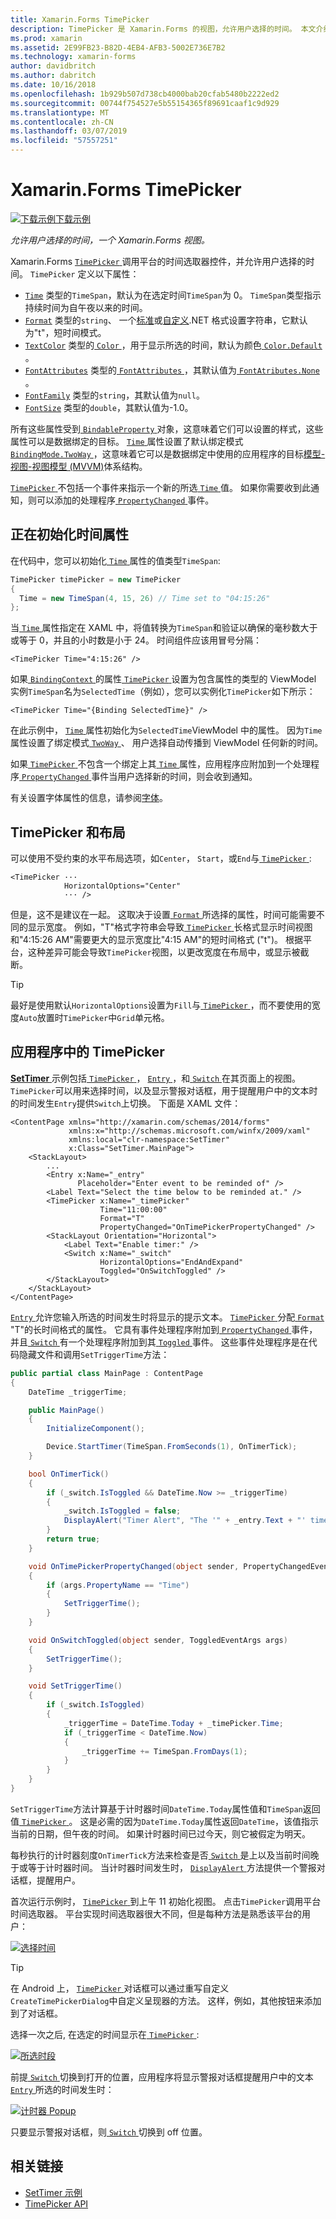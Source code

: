 ```yaml
---
title: Xamarin.Forms TimePicker
description: TimePicker 是 Xamarin.Forms 的视图，允许用户选择的时间。 本文介绍如何使用 Xamarin.Forms 应用程序中的 TimePicker。
ms.prod: xamarin
ms.assetid: 2E99FB23-B82D-4EB4-AFB3-5002E736E7B2
ms.technology: xamarin-forms
author: davidbritch
ms.author: dabritch
ms.date: 10/16/2018
ms.openlocfilehash: 1b929b507d738cb4000bab20cfab5480b2222ed2
ms.sourcegitcommit: 00744f754527e5b55154365f89691caaf1c9d929
ms.translationtype: MT
ms.contentlocale: zh-CN
ms.lasthandoff: 03/07/2019
ms.locfileid: "57557251"
---
```

# <a name="xamarinforms-timepicker"></a>Xamarin.Forms TimePicker

[![下载示例](~/media/shared/download.png)下载示例](https://developer.xamarin.com/samples/xamarin-forms/UserInterface/TimePicker/)

_允许用户选择的时间，一个 Xamarin.Forms 视图。_

Xamarin.Forms [ `TimePicker` ](xref:Xamarin.Forms.TimePicker)调用平台的时间选取器控件，并允许用户选择的时间。 `TimePicker` 定义以下属性：

- [`Time`](xref:Xamarin.Forms.TimePicker.Time) 类型的`TimeSpan`，默认为在选定时间`TimeSpan`为 0。 `TimeSpan`类型指示持续时间为自午夜以来的时间。
- [`Format`](xref:Xamarin.Forms.TimePicker.Format) 类型的`string`、 一个[标准](/dotnet/standard/base-types/standard-date-and-time-format-strings/)或[自定义](/dotnet/standard/base-types/custom-date-and-time-format-strings/).NET 格式设置字符串，它默认为"t"，短时间模式。
- [`TextColor`](xref:Xamarin.Forms.TimePicker.TextColor) 类型的[ `Color` ](xref:Xamarin.Forms.Color)，用于显示所选的时间，默认为颜色[ `Color.Default` ](xref:Xamarin.Forms.Color.Default)。
- [`FontAttributes`](xref:Xamarin.Forms.TimePicker.FontAttributes) 类型的[ `FontAttributes` ](xref:Xamarin.Forms.FontAttributes)，其默认值为[ `FontAtributes.None` ](xref:Xamarin.Forms.FontAttributes.None)。
- [`FontFamily`](xref:Xamarin.Forms.TimePicker.FontFamily) 类型的`string`，其默认值为`null`。
- [`FontSize`](xref:Xamarin.Forms.TimePicker.FontSize) 类型的`double`，其默认值为-1.0。

所有这些属性受到[ `BindableProperty` ](xref:Xamarin.Forms.BindableProperty)对象，这意味着它们可以设置的样式，这些属性可以是数据绑定的目标。 [ `Time` ](xref:Xamarin.Forms.TimePicker.Time)属性设置了默认绑定模式[ `BindingMode.TwoWay` ](xref:Xamarin.Forms.BindingMode.TwoWay)，这意味着它可以是数据绑定中使用的应用程序的目标[模型-视图-视图模型 (MVVM)](~/xamarin-forms/enterprise-application-patterns/mvvm.md)体系结构。

[ `TimePicker` ](xref:Xamarin.Forms.TimePicker)不包括一个事件来指示一个新的所选[ `Time` ](xref:Xamarin.Forms.TimePicker.Time)值。 如果你需要收到此通知，则可以添加的处理程序[ `PropertyChanged` ](xref:Xamarin.Forms.BindableObject.PropertyChanged)事件。

## <a name="initializing-the-time-property"></a>正在初始化时间属性

在代码中，您可以初始化[ `Time` ](xref:Xamarin.Forms.TimePicker.Time)属性的值类型`TimeSpan`:

```csharp
TimePicker timePicker = new TimePicker
{
  Time = new TimeSpan(4, 15, 26) // Time set to "04:15:26"
};
```

当[ `Time` ](xref:Xamarin.Forms.TimePicker.Time)属性指定在 XAML 中，将值转换为`TimeSpan`和验证以确保的毫秒数大于或等于 0，并且的小时数是小于 24。 时间组件应该用冒号分隔：

```xaml
<TimePicker Time="4:15:26" />
```

如果[ `BindingContext` ](xref:Xamarin.Forms.BindableObject.BindingContext)的属性[ `TimePicker` ](xref:Xamarin.Forms.TimePicker)设置为包含属性的类型的 ViewModel 实例`TimeSpan`名为`SelectedTime`（例如），您可以实例化`TimePicker`如下所示：

```xaml
<TimePicker Time="{Binding SelectedTime}" />
```

在此示例中， [ `Time` ](xref:Xamarin.Forms.TimePicker.Time)属性初始化为`SelectedTime`ViewModel 中的属性。 因为`Time`属性设置了绑定模式[ `TwoWay` ](xref:Xamarin.Forms.BindingMode.TwoWay)、 用户选择自动传播到 ViewModel 任何新的时间。

如果[ `TimePicker` ](xref:Xamarin.Forms.TimePicker)不包含一个绑定上其[ `Time` ](xref:Xamarin.Forms.TimePicker.Time)属性，应用程序应附加到一个处理程序[ `PropertyChanged` ](xref:Xamarin.Forms.BindableObject.PropertyChanged)事件当用户选择新的时间，则会收到通知。

有关设置字体属性的信息，请参阅[字体](~/xamarin-forms/user-interface/text/fonts.md)。

## <a name="timepicker-and-layout"></a>TimePicker 和布局

可以使用不受约束的水平布局选项，如`Center`， `Start`，或`End`与[ `TimePicker` ](xref:Xamarin.Forms.TimePicker):

```xaml
<TimePicker ···
            HorizontalOptions="Center"
            ··· />
```

但是，这不是建议在一起。 这取决于设置[ `Format` ](xref:Xamarin.Forms.TimePicker.Format)所选择的属性，时间可能需要不同的显示宽度。 例如，"T"格式字符串会导致[ `TimePicker` ](xref:Xamarin.Forms.TimePicker)长格式显示时间视图和"4:15:26 AM"需要更大的显示宽度比"4:15 AM"的短时间格式 ("t")。 根据平台，这种差异可能会导致`TimePicker`视图，以更改宽度在布局中，或显示被截断。

> [!TIP]
> 最好是使用默认`HorizontalOptions`设置为`Fill`与[ `TimePicker` ](xref:Xamarin.Forms.TimePicker)，而不要使用的宽度`Auto`放置时`TimePicker`中`Grid`单元格。

## <a name="timepicker-in-an-application"></a>应用程序中的 TimePicker

[ **SetTimer** ](https://developer.xamarin.com/samples/xamarin-forms/UserInterface/TimePicker/)示例包括[ `TimePicker` ](xref:Xamarin.Forms.TimePicker)， [ `Entry` ](xref:Xamarin.Forms.Entry)，和[ `Switch` ](xref:Xamarin.Forms.Switch)在其页面上的视图。 `TimePicker`可以用来选择时间，以及显示警报对话框，用于提醒用户中的文本时的时间发生`Entry`提供`Switch`上切换。 下面是 XAML 文件：

```xaml
<ContentPage xmlns="http://xamarin.com/schemas/2014/forms"
             xmlns:x="http://schemas.microsoft.com/winfx/2009/xaml"
             xmlns:local="clr-namespace:SetTimer"
             x:Class="SetTimer.MainPage">
    <StackLayout>
        ...
        <Entry x:Name="_entry"
               Placeholder="Enter event to be reminded of" />
        <Label Text="Select the time below to be reminded at." />
        <TimePicker x:Name="_timePicker"
                    Time="11:00:00"
                    Format="T"
                    PropertyChanged="OnTimePickerPropertyChanged" />
        <StackLayout Orientation="Horizontal">
            <Label Text="Enable timer:" />
            <Switch x:Name="_switch"
                    HorizontalOptions="EndAndExpand"
                    Toggled="OnSwitchToggled" />
        </StackLayout>
    </StackLayout>
</ContentPage>
```

[ `Entry` ](xref:Xamarin.Forms.Entry)允许您输入所选的时间发生时将显示的提示文本。 [ `TimePicker` ](xref:Xamarin.Forms.TimePicker)分配[ `Format` ](xref:Xamarin.Forms.TimePicker.Format) "T"的长时间格式的属性。 它具有事件处理程序附加到[ `PropertyChanged` ](xref:Xamarin.Forms.BindableObject.PropertyChanged)事件，并且[ `Switch` ](xref:Xamarin.Forms.Switch)有一个处理程序附加到其[ `Toggled` ](xref:Xamarin.Forms.Switch.Toggled)事件。 这些事件处理程序是在代码隐藏文件和调用`SetTriggerTime`方法：

```csharp
public partial class MainPage : ContentPage
{
    DateTime _triggerTime;

    public MainPage()
    {
        InitializeComponent();

        Device.StartTimer(TimeSpan.FromSeconds(1), OnTimerTick);
    }

    bool OnTimerTick()
    {
        if (_switch.IsToggled && DateTime.Now >= _triggerTime)
        {
            _switch.IsToggled = false;
            DisplayAlert("Timer Alert", "The '" + _entry.Text + "' timer has elapsed", "OK");
        }
        return true;
    }

    void OnTimePickerPropertyChanged(object sender, PropertyChangedEventArgs args)
    {
        if (args.PropertyName == "Time")
        {
            SetTriggerTime();
        }
    }

    void OnSwitchToggled(object sender, ToggledEventArgs args)
    {
        SetTriggerTime();
    }

    void SetTriggerTime()
    {
        if (_switch.IsToggled)
        {
            _triggerTime = DateTime.Today + _timePicker.Time;
            if (_triggerTime < DateTime.Now)
            {
                _triggerTime += TimeSpan.FromDays(1);
            }
        }
    }
}
```

`SetTriggerTime`方法计算基于计时器时间`DateTime.Today`属性值和`TimeSpan`返回值[ `TimePicker` ](xref:Xamarin.Forms.TimePicker)。 这是必需的因为`DateTime.Today`属性返回`DateTime`，该值指示当前的日期，但午夜的时间。 如果计时器时间已过今天，则它被假定为明天。

每秒执行的计时器刻度`OnTimerTick`方法来检查是否[ `Switch` ](xref:Xamarin.Forms.Switch)是上以及当前时间晚于或等于计时器时间。 当计时器时间发生时， [ `DisplayAlert` ](xref:Xamarin.Forms.Page.DisplayAlert*)方法提供一个警报对话框，提醒用户。

首次运行示例时， [ `TimePicker` ](xref:Xamarin.Forms.TimePicker)到上午 11 初始化视图。 点击`TimePicker`调用平台时间选取器。 平台实现时间选取器很大不同，但是每种方法是熟悉该平台的用户：

[![选择时间](timepicker-images/timepicker-open.png "选择时间")](timepicker-images/timepicker-open-large.png#lightbox "选择时间")

> [!TIP]
> 在 Android 上， [ `TimePicker` ](xref:Xamarin.Forms.TimePicker)对话框可以通过重写自定义`CreateTimePickerDialog`中自定义呈现器的方法。 这样，例如，其他按钮来添加到了对话框。

选择一次之后, 在选定的时间显示在[ `TimePicker` ](xref:Xamarin.Forms.TimePicker):

[![所选时段](timepicker-images/timepicker-selected.png "所选时段")](timepicker-images/timepicker-selected-large.png#lightbox "所选时段")

前提[ `Switch` ](xref:Xamarin.Forms.Switch)切换到打开的位置，应用程序将显示警报对话框提醒用户中的文本[ `Entry` ](xref:Xamarin.Forms.Entry)所选的时间发生时：

[![计时器 Popup](timepicker-images/timer-test.png "计时器弹出")](timepicker-images/timer-test-large.png#lightbox "计时器弹出窗口")

只要显示警报对话框，则[ `Switch` ](xref:Xamarin.Forms.Switch)切换到 off 位置。

## <a name="related-links"></a>相关链接

- [SetTimer 示例](https://developer.xamarin.com/samples/xamarin-forms/UserInterface/TimePicker/)
- [TimePicker API](xref:Xamarin.Forms.TimePicker)
